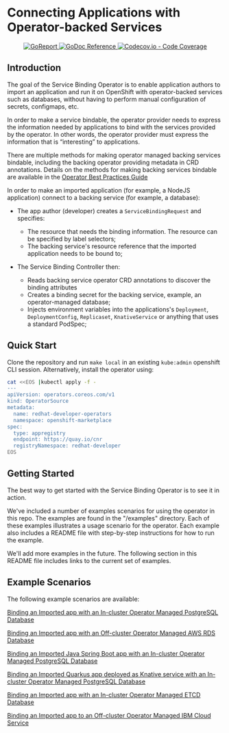 # Connecting Applications with Operator-backed Services

<p align="center">
    <a alt="GoReport" href="https://goreportcard.com/report/github.com/redhat-developer/service-binding-operator">
        <img alt="GoReport" src="https://goreportcard.com/badge/github.com/redhat-developer/service-binding-operator">
    </a>
    <a href="https://godoc.org/github.com/redhat-developer/service-binding-operator">
        <img alt="GoDoc Reference" src="https://godoc.org/github.com/redhat-developer/service-binding-operator?status.svg">
    </a>
    <a href="https://codecov.io/gh/redhat-developer/service-binding-operator">
        <img alt="Codecov.io - Code Coverage" src="https://codecov.io/gh/redhat-developer/service-binding-operator/branch/master/graph/badge.svg">
    </a>
</p>

## Introduction

The goal of the Service Binding Operator is to enable application authors to
import an application and run it on OpenShift with operator-backed services
such as databases, without having to perform manual configuration of secrets,
configmaps, etc.

In order to make a service bindable, the operator provider needs to express
the information needed by applications to bind with the services provided by
the operator. In other words, the operator provider must express the
information that is “interesting” to applications.

There are multiple methods for making operator managed backing services
bindable, including the backing operator providing metadata in CRD
annotations. Details on the methods for making backing services bindable
are available in the [Operator Best Practices Guide](docs/OperatorBestPractices.md)

In order to make an imported application (for example, a NodeJS application)
connect to a backing service (for example, a database):

* The app author (developer) creates a `ServiceBindingRequest` and specifies:
  * The resource that needs the binding information. The resource can be
    specified by label selectors;
  * The backing service's resource reference that the imported application
    needs to be bound to;

* The Service Binding Controller then:
  * Reads backing service operator CRD annotations to discover the
    binding attributes
  * Creates a binding secret for the backing service, example, an operator-managed database;
  * Injects environment variables into the applications's `Deployment`, `DeploymentConfig`,
    `Replicaset`, `KnativeService` or anything that uses a standard PodSpec;

## Quick Start

Clone the repository and run `make local` in an existing `kube:admin` openshift
CLI session. Alternatively, install the operator using:

``` bash
cat <<EOS |kubectl apply -f -
---
apiVersion: operators.coreos.com/v1
kind: OperatorSource
metadata:
  name: redhat-developer-operators
  namespace: openshift-marketplace
spec:
  type: appregistry
  endpoint: https://quay.io/cnr
  registryNamespace: redhat-developer
EOS
```

## Getting Started

The best way to get started with the Service Binding Operator is to see it in action.

We've included a number of examples scenarios for using the operator in this
repo. The examples are found in the "/examples" directory. Each of these
examples illustrates a usage scenario for the operator. Each example also
includes a README file with step-by-step instructions for how to run the
example.

We'll add more examples in the future. The following section in this README
file includes links to the current set of examples.

## Example Scenarios

The following example scenarios are available:

[Binding an Imported app with an In-cluster Operator Managed PostgreSQL Database](examples/nodejs_postgresql/README.md)

[Binding an Imported app with an Off-cluster Operator Managed AWS RDS Database](examples/nodejs_awsrds_varprefix/README.md)

[Binding an Imported Java Spring Boot app with an In-cluster Operator Managed PostgreSQL Database](examples/java_postgresql_customvar/README.md)

[Binding an Imported Quarkus app deployed as Knative service with an In-cluster Operator Managed PostgreSQL Database](examples/knative_postgresql_customvar/README.md)

[Binding an Imported app with an In-cluster Operator Managed ETCD Database](examples/nodejs_etcd_operator/README.md)

[Binding an Imported app to an Off-cluster Operator Managed IBM Cloud Service](examples/nodejs_ibmcloud_operator/README.md)



